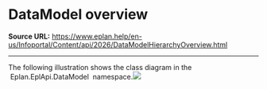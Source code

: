 # DataModel overview

**Source URL:** https://www.eplan.help/en-us/Infoportal/Content/api/2026/DataModelHierarchyOverview.html

---

The following illustration shows the class diagram in the  Eplan.EplApi.DataModel  namespace.[![](graphs/DatamodelClassDiagram.png)](graphs/DatamodelClassDiagram.png "Click to enlarge")